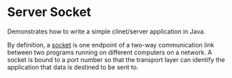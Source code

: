 # Server Socket

Demonstrates how to write a simple clinet/server application in Java.

By definition, a <u>socket</u> is one endpoint of a two-way communication link between two programs running on different computers on a network. A socket is bound to a port number so that the transport layer can identify the application that data is destined to be sent to.